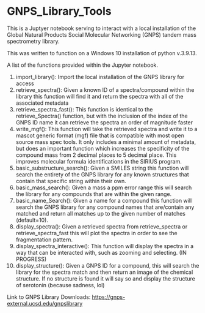 # GNPS_Library_Tools
This is a Juptyer notebook serving to interact with a local installation of the Global Natural Products Social Molecular Networking (GNPS) tandem mass spectrometry library.

This was written to function on a Windows 10 installation of python v.3.9.13.

A list of the functions provided within the Jupyter notebook.
1. import_library(): Import the local installation of the GNPS library for access
2. retrieve_spectra(): Given a known ID of a spectra/compound within the library this function will find it and return the spectra with all of the associated metadata
4. retrieve_spectra_fast(): This function is identical to the retrieve_Spectra() function, but with the inclusion of the index of the GNPS ID name it can retrieve the spectra an order of magnitude faster
5. write_mgf(): This function will take the retrieved spectra and write it to a mascot generic format (mgf) file that is compatible with most open source mass spec tools. It only includes a minimal amount of metadata, but does an important function which increases the specificity of the compound mass from 2 decimal places to 5 decimal place. This improves molecular formula identifications in the SIRIUS program.
6. basic_substructure_search(): Given a SMILES string this function will search the entirety of the GNPS library for any known structures that contain that specific string within their own.
7. basic_mass_search(): Given a mass a ppm error range this will search the library for any compounds that are within the given range.
8. basic_name_Search(): Given a name for a compound this function will search the GNPS library for any compound names that are/contain any matched and return all matches up to the given number of matches (default=10).
9. display_spectra(): Given a retrieved spectra from retrieve_spectra or retrieve_spectra_fast this will plot the spectra in order to see the fragmentation pattern.
10. display_spectra_interactive(): This function will display the spectra in a way that can be interacted with, such as zooming and selecting. (IN PROGRESS)
11. display_structure(): Given a GNPS ID for a compound, this will search the library for the spectra match and then return an image of the chemical structure. If no structure is found it will say so and display the structure of serotonin (because sadness, lol)

Link to GNPS Library Downloads: https://gnps-external.ucsd.edu/gnpslibrary
